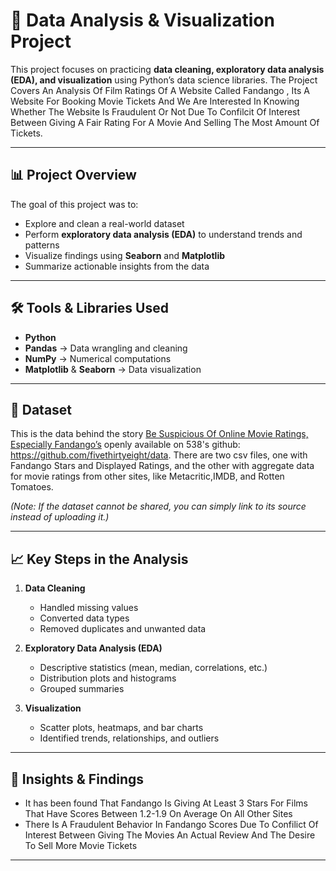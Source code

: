# 📝 Data Analysis & Visualization Project  

This project focuses on practicing **data cleaning, exploratory data analysis (EDA), and visualization** using Python’s data science libraries. The Project Covers An Analysis Of Film Ratings Of A Website Called Fandango , Its A Website For Booking Movie Tickets And We Are Interested In Knowing Whether The Website Is Fraudulent Or Not Due To Confilcit Of Interest Between Giving A Fair Rating For A Movie And Selling The Most Amount Of Tickets. 

---

## 📊 Project Overview  
The goal of this project was to:  
- Explore and clean a real-world dataset  
- Perform **exploratory data analysis (EDA)** to understand trends and patterns  
- Visualize findings using **Seaborn** and **Matplotlib**  
- Summarize actionable insights from the data  

---

## 🛠️ Tools & Libraries Used  
- **Python**  
- **Pandas** → Data wrangling and cleaning  
- **NumPy** → Numerical computations  
- **Matplotlib** & **Seaborn** → Data visualization  

---

## 📂 Dataset  
This is the data behind the story [Be Suspicious Of Online Movie Ratings, Especially Fandango’s](http://fivethirtyeight.com/features/fandango-movies-ratings/) openly available on 538's github: https://github.com/fivethirtyeight/data. There are two csv files, one with Fandango Stars and Displayed Ratings, and the other with aggregate data for movie ratings from other sites, like Metacritic,IMDB, and Rotten Tomatoes.

*(Note: If the dataset cannot be shared, you can simply link to its source instead of uploading it.)*  

---

## 📈 Key Steps in the Analysis  
1. **Data Cleaning**  
   - Handled missing values  
   - Converted data types  
   - Removed duplicates and unwanted data 

2. **Exploratory Data Analysis (EDA)**  
   - Descriptive statistics (mean, median, correlations, etc.)  
   - Distribution plots and histograms  
   - Grouped summaries  

3. **Visualization**  
   - Scatter plots, heatmaps, and bar charts  
   - Identified trends, relationships, and outliers  

---

## 🔑 Insights & Findings  
- It has been found That Fandango Is Giving At Least 3 Stars For Films That Have Scores Between 1.2-1.9 On Average On All Other Sites
- There Is A Fraudulent Behavior In Fandango Scores Due To Confilict Of Interest Between Giving The Movies An Actual Review And The Desire To Sell More Movie Tickets

---

